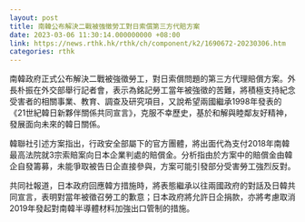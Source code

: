 ```yaml
---
layout: post
title: 南韓公布解決二戰被強徵勞工對日索償第三方代賠方案
date: 2023-03-06 11:30:14.000000000 +08:00
link: https://news.rthk.hk/rthk/ch/component/k2/1690672-20230306.htm
categories: rthk
---
```


南韓政府正式公布解決二戰被強徵勞工，對日索償問題的第三方代理賠償方案。外長朴振在外交部舉行記者會，表示為銘記勞工當年被強徵的苦難，將積極支持紀念受害者的相關事業、教育、調查及研究項目，又說希望兩國繼承1998年發表的《21世紀韓日新夥伴關係共同宣言》，克服不幸歷史，基於和解與睦鄰友好精神，發展面向未來的韓日關係。

韓聯社引述方案指出，行政安全部屬下的官方團體，將出面代為支付2018年南韓最高法院就3宗索賠案向日本企業判處的賠償金。分析指由於方案中的賠償金由韓企自發籌募，未能爭取被告日企直接參與，方案可能引發部分受害勞工強烈反對。

共同社報道，日本政府回應韓方措施時，將表態繼承以往兩國政府的對話及日韓共同宣言，表明對當年被徵召勞工的歉意；日本政府將允許日企捐款，亦將考慮取消2019年發起對南韓半導體材料加強出口管制的措施。
